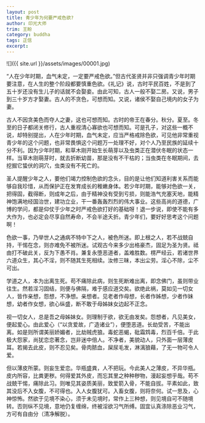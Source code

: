 ```yaml
---
layout: post
title: 青少年为何要严戒色欲?
author: 印光大师
trim: 王盼
category: buddha
tags: 正信
excerpt:
---
```


![]({{ site.url }}/assets/images/00001.jpg)

“人在少年时期，血气未定，一定要严戒色欲。”但古代圣贤并非只强调青少年时期要注意，在人生的整个阶段都要慎重色欲。《礼记》说，古时平民百姓，不是到了五十岁还没有生儿子的话就不会娶妾。由此可知，古人一般不娶二房。又说，男子到三十岁方才娶妻。古人的不贪色，可想而知。又说，诸侯不娶自己境内的女子为妻。

古人不因贪美色而夺人之妻，这也可想而知。古时的帝王在春分。秋分。夏至。冬至的日子都闭关修行，古人重视清心寡欲也可想而知。可是孔子，对这些一概不说，却特别提出，人在少年时期，血气未定，应当严格戒除色欲，可见他非常重视青少年的这个问题，也非常畏惧这个问题万一处理不好，对个人乃至民族的延续十分不利。因为少年时期，和草木刚开始生长萌芽以及虫类正在潜伏冬眠的状态一样。当草木刚萌芽时，就去折断幼苗，那是没有不干枯的；当虫类在冬眠期间，去挖掘它蛰伏的洞穴，虫类没有不死亡的。

圣人提醒少年之人，要他们竭力控制色欲的念头，目的是让他们知道利害关系而能够自我珍惜，从而保护正在发育成长的稚嫩身体。若少年时期，能够对色欲一关，把得固，截得断，则成年之后，由于精神没有受到亏损，则能浩气充塞天地，能精神饱满地经国治世，建功立业，干一番轰轰烈烈的伟大事业。这些高尚的道德，广博的学问，都是仰仗于少年之时严戒色欲打好的基础呀！退一步说，即使不能有多大作为，也必定会尽享自然寿命，不会半途夭折。青少年们，要好好思考这个问题啊！

色欲一事，乃举世人之通病不特中下之人，被色所迷。即上根之人，若不战兢自持，干惕在念，则亦难免不被所迷。试观古今来多少出格豪杰，固足为圣为贤。祗由打不破此关，反为下愚不肖。兼复永堕恶道者，盖难胜数。楞严经云，若诸世界六道众生，其心不淫，则不随其生死相续。汝修三昧，本出尘劳。淫心不除，尘不可出。

学道之人，本为出离生死。苟不痛除此病，则生死断难出离，即念佛门，虽则带业往生。然若淫习固结，则便与佛隔，难于感应道交矣。欲绝此祸，莫如见一切女人，皆作亲想，怨想，不净想。亲想者。见老者作母想，长者作姊想，少者作妹想，幼者作女想，欲心纵盛，断不敢于母姊妹女边起不正念。

视一切女人，总是吾之母姊妹女。则理制于欲，欲无由发矣。怨想者，凡见美女，便起爱心。由此爱心（“以贪爱故，广造诸业”），便堕恶道。长劫受苦，不能出离。如是则所谓美丽娇媚者，比劫贼虎狼。毒蛇恶蝎，砒霜鸩毒，烈百千倍。于此极大怨家，尚犹恋恋著念，岂非迷中倍人。不净者，美貌动人，只外面一层薄皮耳。若揭去此皮，则不忍见矣。骨肉脓血，屎尿毛发，淋漓狼藉，了无一物可令人爱。

但以薄皮所蒙。则妄生爱恋。华瓶盛粪，人不把玩。今此美人之薄皮，不异华瓶。皮内所容，比粪更秽。何得爱其外皮，而忘其里之种种秽物，漫起妄想乎哉。苟不战兢干惕，痛除此习。则唯见其姿质美丽，致爱箭入骨，不能自拔。平素如此，致其没后不入女腹，不可得也。入人女腹犹可。入畜女腹，则将奈何。试一思及，心神惊怖。然欲于见境不染心，须于未见境时，常作上三种想，则见境自可不随境转。否则纵不见境，意地仍复缠绵，终被淫欲习气所缚。固宜认真涤除恶业习气，方可有自由分（清净解脱）。
